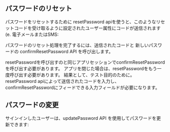 ## パスワードのリセット
パスワードをリセットするために resetPassword apiを使うと、このようなリセットコードを受け取るように設定されたユーザー属性にコードが送信されます(e. 電子メールまたはSMS:

<inline-fragment platform="ios" src="~/lib/auth/fragments/ios/password_management/10_reset_password.md"></inline-fragment> <inline-fragment platform="android" src="~/lib/auth/fragments/android/password_management/10_reset_password.md"></inline-fragment> <inline-fragment platform="flutter" src="~/lib/auth/fragments/flutter/password_management/10_reset_password.md"></inline-fragment>

パスワードのリセット処理を完了するには、送信されたコードと 新しいパスワードの confirmResetPassword API を呼び出します。

<amplify-callout> resetPasswordを呼び出すのと同じアプリセッションでconfirmResetPasswordを呼び出す必要があります。 アプリを閉じた場合は、resetPasswordをもう一度呼び出す必要があります。 結果として、テスト目的のために。 resetPassword apiによって送信されたコードを入力し、confirmResetPasswordにフィードできる入力フィールドが必要になります。 </amplify-callout>

<inline-fragment platform="ios" src="~/lib/auth/fragments/ios/password_management/20_confirm_reset_password.md"></inline-fragment> <inline-fragment platform="android" src="~/lib/auth/fragments/android/password_management/20_confirm_reset_password.md"></inline-fragment> <inline-fragment platform="flutter" src="~/lib/auth/fragments/flutter/password_management/20_confirm_reset_password.md"></inline-fragment>

## パスワードの変更
サインインしたユーザーは、updatePassword API を使用してパスワードを更新できます:

<inline-fragment platform="ios" src="~/lib/auth/fragments/ios/password_management/30_change_password.md"></inline-fragment> <inline-fragment platform="android" src="~/lib/auth/fragments/android/password_management/30_change_password.md"></inline-fragment> <inline-fragment platform="flutter" src="~/lib/auth/fragments/flutter/password_management/30_change_password.md"></inline-fragment>

